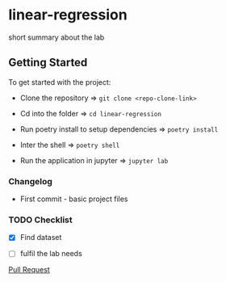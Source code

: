 # linear-regression

short summary about the lab

## Getting Started

To get started with the project:

* Clone the repository =>  `git clone <repo-clone-link>`

* Cd into the folder =>  `cd linear-regression`

* Run poetry install to setup dependencies =>  `poetry install`

* Inter the shell =>  `poetry shell`

* Run the application in jupyter =>  `jupyter lab`

### Changelog

* First commit - basic project files

### TODO Checklist

- [X] Find dataset

- [ ] fulfil the lab needs

[Pull Request](https://github.com/moh-ash96/linear-regression/pull/1)
